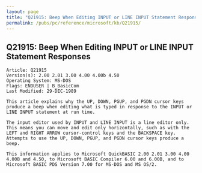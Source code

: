 ```yaml
---
layout: page
title: "Q21915: Beep When Editing INPUT or LINE INPUT Statement Responses"
permalink: /pubs/pc/reference/microsoft/kb/Q21915/
---
```


## Q21915: Beep When Editing INPUT or LINE INPUT Statement Responses

	Article: Q21915
	Version(s): 2.00 2.01 3.00 4.00 4.00b 4.50
	Operating System: MS-DOS
	Flags: ENDUSER | B_BasicCom
	Last Modified: 29-DEC-1989
	
	This article explains why the UP, DOWN, PGUP, and PGDN cursor keys
	produce a beep when editing what is typed in response to the INPUT or
	LINE INPUT statement at run time.
	
	The input editor used by INPUT and LINE INPUT is a line editor only.
	This means you can move and edit only horizontally, such as with the
	LEFT and RIGHT ARROW cursor-control keys and the BACKSPACE key.
	Attempts to use the UP, DOWN, PGUP, and PGDN cursor keys produce a
	beep.
	
	This information applies to Microsoft QuickBASIC 2.00 2.01 3.00 4.00
	4.00B and 4.50, to Microsoft BASIC Compiler 6.00 and 6.00B, and to
	Microsoft BASIC PDS Version 7.00 for MS-DOS and MS OS/2.

